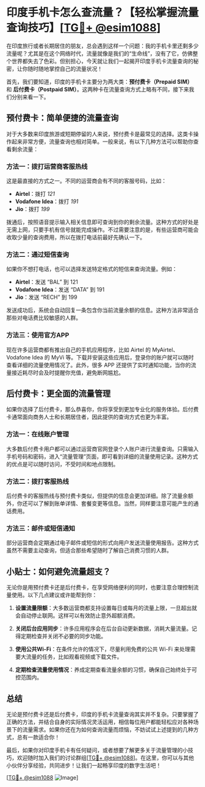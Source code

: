# 印度手机卡怎么查流量？【轻松掌握流量查询技巧】[[TG💪+ @esim1088](https://t.me/s/esim1088)]

在印度旅行或者长期居住的朋友，总会遇到这样一个问题：我的手机卡里还剩多少流量呢？尤其是在这个网络时代，流量就像是我们的“生命线”，没有了它，仿佛整个世界都失去了色彩。但别担心，今天就让我们一起揭开印度手机卡流量查询的秘密，让你随时随地掌控自己的流量状况！

首先，我们要知道，印度的手机卡主要分为两大类：**预付费卡（Prepaid SIM）** 和 **后付费卡（Postpaid SIM）**。这两种卡在流量查询方式上略有不同，接下来我们分别来看一下。

## 预付费卡：简单便捷的流量查询

对于大多数来印度旅游或短期停留的人来说，预付费卡是最常见的选择。这类卡操作起来非常方便，流量查询也相对简单。一般来说，有以下几种方法可以帮助你查看剩余流量：

### 方法一：拨打运营商客服热线

这是最直接的方式之一。不同的运营商会有不同的客服号码，比如：

- **Airtel**：拨打 *121*  
- **Vodafone Idea**：拨打 *191*  
- **Jio**：拨打 *199*

拨通后，按照语音提示输入相关信息即可查询到你的剩余流量。这种方式的好处是无需上网，只要手机有信号就能完成操作。不过需要注意的是，有些运营商可能会收取少量的查询费用，所以在拨打电话前最好先确认一下。

### 方法二：通过短信查询

如果你不想打电话，也可以选择发送特定格式的短信来查询流量。例如：

- **Airtel**：发送 “BAL” 到 121  
- **Vodafone Idea**：发送 “DATA” 到 191  
- **Jio**：发送 “RECH” 到 199  

发送成功后，系统会自动回复一条包含你当前流量余额的信息。这种方法非常适合那些对电话费比较敏感的人群。

### 方法三：使用官方APP

现在许多运营商都有推出自己的手机应用程序，比如 Airtel 的 MyAirtel、Vodafone Idea 的 MyVi 等。下载并安装这些应用后，登录你的账户就可以随时查看详细的流量使用情况了。此外，很多 APP 还提供了实时通知功能，当你的流量接近耗尽时会及时提醒你充值，避免断网尴尬。

## 后付费卡：更全面的流量管理

如果你选择了后付费卡，那么恭喜你，你将享受到更加专业化的服务体验。后付费卡通常面向商务人士和长期居住者，因此提供的查询方式也更为丰富。

### 方法一：在线账户管理

大多数后付费卡用户都可以通过运营商官网登录个人账户进行流量查询。只需输入手机号码和密码，进入“流量管理”页面，即可看到详细的流量使用记录。这种方式的优点是可以随时访问，不受时间和地点限制。

### 方法二：拨打客服热线

后付费卡的客服热线与预付费卡类似，但提供的信息会更加详细。除了流量余额外，你还可以了解到账单详情、套餐变更等信息。当然，同样要注意可能产生的通话费用。

### 方法三：邮件或短信通知

部分运营商会定期通过电子邮件或短信的形式向用户发送流量使用报告。这种方式虽然不需要主动查询，但适合那些希望随时了解自己消费习惯的人群。

## 小贴士：如何避免流量超支？

无论你是用预付费卡还是后付费卡，在享受网络便利的同时，也要注意合理控制流量使用。以下几点建议或许能帮到你：

1. **设置流量限额**：大多数运营商都支持设置每日或每月的流量上限，一旦超出就会自动停止联网。这样可以有效防止意外超额消费。
   
2. **关闭后台应用同步**：许多应用程序会在后台自动更新数据，消耗大量流量。记得定期检查并关闭不必要的同步功能。

3. **使用公共Wi-Fi**：在条件允许的情况下，尽量利用免费的公共 Wi-Fi 来处理需要大流量的任务，比如观看视频或下载文件。

4. **定期检查流量使用情况**：养成定期查看流量余额的习惯，确保自己始终处于可控范围内。

## 总结

无论是预付费卡还是后付费卡，印度的手机卡流量查询其实并不复杂。只要掌握了正确的方法，并结合自身的实际情况灵活运用，相信每位用户都能轻松应对各种场景下的流量需求。如果你还在为如何查询流量而烦恼，不妨试试上述提到的几种方式，总有一款适合你！

最后，如果你对印度手机卡有任何疑问，或者想要了解更多关于流量管理的小技巧，欢迎随时加入我们的讨论群组[[TG💪+ @esim1088](https://t.me/s/esim1088)]。在这里，你可以与其他小伙伴分享经验，共同进步！让我们一起畅享印度的数字生活吧！

[[TG💪+ @esim1088](https://t.me/s/esim1088) ![Image](https://i.postimg.cc/4NQfJmqS/Snipaste-2025-05-13-00-14-12.png)]
